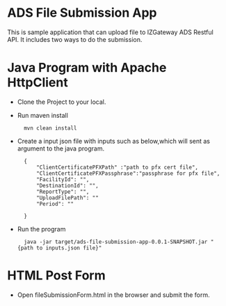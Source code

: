 # ADS File Submission App

This is sample application that can upload file to IZGateway ADS Restful API. It includes two ways to do the submission.

# Java Program with Apache HttpClient

* Clone the Project to your local. 
* Run maven install

      	mvn clean install


* Create a input json file with inputs such as below,which will sent as argument to the java program.
	
	 	{
	     	"ClientCertificatePFXPath" :"path to pfx cert file",
		  	"ClientCertificatePFXPassphrase":"passphrase for pfx file",
			"FacilityId": "",
			"DestinationId": "",
			"ReportType": "",
			"UploadFilePath": ""
			"Period": ""
	
		}
	
* Run the program 
	
        java -jar target/ads-file-submission-app-0.0.1-SNAPSHOT.jar "{path to inputs.json file}"

# HTML Post Form 

* Open fileSubmissionForm.html in the browser and submit the form.

  
